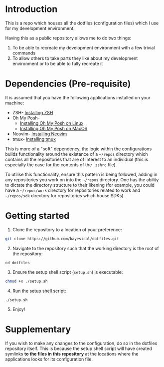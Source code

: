 # Introduction

This is a repo which houses all the dotfiles (configuration files) which I use for my development environment.

Having this as a public repository allows me to do two things:

1. To be able to recreate my development environment with a few trivial commands
2. To allow others to take parts they like about my development environment or to be able to fully recreate it 

# Dependencies (Pre-requisite)

It is assumed that you have the following applications installed on your machine:

* ZSH- [Installing ZSH](https://github.com/ohmyzsh/ohmyzsh/wiki/Installing-ZSH)
* Oh My Posh-
    - [Installing Oh My Posh on Linux](https://ohmyposh.dev/docs/installation/linux)
    - [Installing Oh My Posh on MacOS](https://ohmyposh.dev/docs/installation/macos)
* Neovim- [Installing Neovim](https://github.com/neovim/neovim/wiki/Installing-Neovim/921fe8c40c34dd1f3fb35d5b48c484db1b8ae94b)
* tmux- [Installing tmux](https://github.com/tmux/tmux/wiki/Installing#installing-tmux)

This is more of a "soft" dependency, the logic within the configurations builds functionality around the existance of a `~/repos` directory which contains all the repositories that are of interest to an individual (this is especially the case for the contents of the `.zshrc` file).

To utilise this functionality, ensure this pattern is being followed, adding in any repositories you work on into the `~/repos` directory. One has the ability to dictate the directory structure to their likening (for example, you could have a `~/repos/work` directory for repositories related to work and `~/repos/sdk` directory for repositories which house SDKs).

# Getting started

1. Clone the repository to a location of your preference:
```sh
git clone https://github.com/bayesical/dotfiles.git
```

2. Navigate to the repository such that the working directory is the root of the repository:
```
cd dotfiles
```

3. Ensure the setup shell script (`setup.sh`) is executable:
```sh
chmod +x ./setup.sh
```

4. Run the setup shell script:
```
./setup.sh
```

5. Enjoy!

# Supplementary

If you wish to make any changes to the configuration, do so in the dotfiles repository itself. This is because the setup shell script will have created symlinks **to the files in this repository** at the locations where the applications looks for its configuration file.


